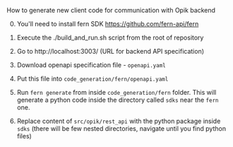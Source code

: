How to generate new client code for communication with Opik backend

0. You'll need to install fern SDK https://github.com/fern-api/fern

1. Execute the ./build_and_run.sh script from the root of repository
2. Go to http://localhost:3003/ (URL for backend API specification)
3. Download openapi specification file - `openapi.yaml`
4. Put this file into `code_generation/fern/openapi.yaml`
5. Run `fern generate` from inside `code_generation/fern` folder. This will generate a python code inside the directory called `sdks` near the `fern` one.
7. Replace content of `src/opik/rest_api` with the python package inside `sdks` (there will be few nested directories, navigate until you find python files)
